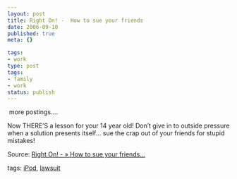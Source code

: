 ```yaml
---
layout: post
title: Right On! -  How to sue your friends
date: 2006-09-10
published: true
meta: {}

tags:
- work
type: post
tags:
- family
- work
status: publish
---
```



 more postings....

<!-- blockquote  -->

Now THERE’S a lesson for your 14 year old! Don’t give in to outside pressure when a solution presents itself… sue the crap out of your friends for stupid mistakes!

<!-- endblockquote  -->

Source: [Right On! - » How to sue your friends…](http://www.rightonblog.net/?p=622)



tags: [iPod](http://technorati.com/tag/iPod), [lawsuit](http://technorati.com/tag/lawsuit)

